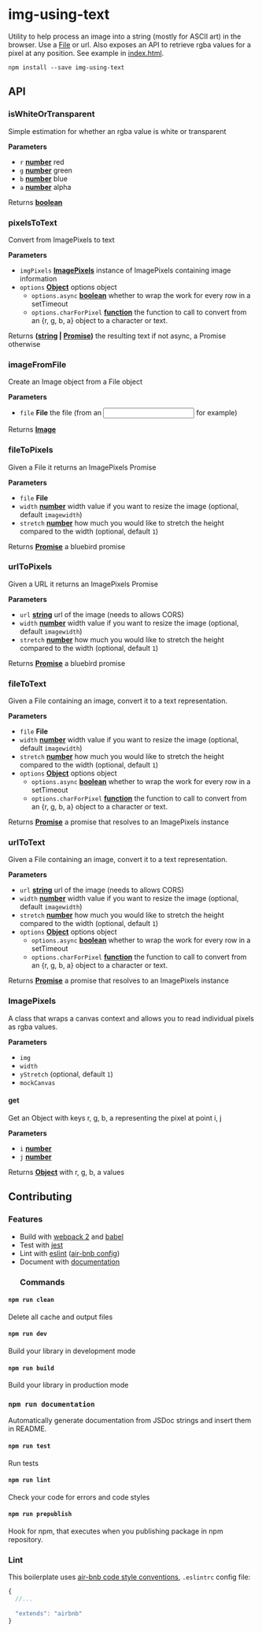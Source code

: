 # img-using-text

Utility to help process an image into a string (mostly for ASCII art) in the browser. Use a [File](https://developer.mozilla.org/en-US/docs/Web/API/File) or url. Also exposes an API to retrieve rgba values for a pixel at any position. See example in [index.html](./index.html).

    npm install --save img-using-text

## API

<!-- Generated by documentation.js. Update this documentation by updating the source code. -->

### isWhiteOrTransparent

Simple estimation for whether an rgba value is white or transparent

**Parameters**

-   `r` **[number](https://developer.mozilla.org/en-US/docs/Web/JavaScript/Reference/Global_Objects/Number)** red
-   `g` **[number](https://developer.mozilla.org/en-US/docs/Web/JavaScript/Reference/Global_Objects/Number)** green
-   `b` **[number](https://developer.mozilla.org/en-US/docs/Web/JavaScript/Reference/Global_Objects/Number)** blue
-   `a` **[number](https://developer.mozilla.org/en-US/docs/Web/JavaScript/Reference/Global_Objects/Number)** alpha

Returns **[boolean](https://developer.mozilla.org/en-US/docs/Web/JavaScript/Reference/Global_Objects/Boolean)** 

### pixelsToText

Convert from ImagePixels to text

**Parameters**

-   `imgPixels` **[ImagePixels](#imagepixels)** instance of ImagePixels containing image information
-   `options` **[Object](https://developer.mozilla.org/en-US/docs/Web/JavaScript/Reference/Global_Objects/Object)** options object
    -   `options.async` **[boolean](https://developer.mozilla.org/en-US/docs/Web/JavaScript/Reference/Global_Objects/Boolean)** whether to wrap the work for every row in a setTimeout
    -   `options.charForPixel` **[function](https://developer.mozilla.org/en-US/docs/Web/JavaScript/Reference/Statements/function)** the function to call to convert from an {r, g, b, a} object to a character or text.

Returns **([string](https://developer.mozilla.org/en-US/docs/Web/JavaScript/Reference/Global_Objects/String) \| [Promise](https://developer.mozilla.org/en-US/docs/Web/JavaScript/Reference/Global_Objects/Promise))** the resulting text if not async, a Promise otherwise

### imageFromFile

Create an Image object from a File object

**Parameters**

-   `file` **File** the file (from an <input/> for example)

Returns **[Image](https://developer.mozilla.org/en-US/docs/Web/API/HTMLImageElement/Image)** 

### fileToPixels

Given a File it returns an ImagePixels Promise

**Parameters**

-   `file` **File** 
-   `width` **[number](https://developer.mozilla.org/en-US/docs/Web/JavaScript/Reference/Global_Objects/Number)** width value if you want to resize the image (optional, default `imagewidth`)
-   `stretch` **[number](https://developer.mozilla.org/en-US/docs/Web/JavaScript/Reference/Global_Objects/Number)** how much you would like to stretch the height compared to the width (optional, default `1`)

Returns **[Promise](https://developer.mozilla.org/en-US/docs/Web/JavaScript/Reference/Global_Objects/Promise)** a bluebird promise

### urlToPixels

Given a URL it returns an ImagePixels Promise

**Parameters**

-   `url` **[string](https://developer.mozilla.org/en-US/docs/Web/JavaScript/Reference/Global_Objects/String)** url of the image (needs to allows CORS)
-   `width` **[number](https://developer.mozilla.org/en-US/docs/Web/JavaScript/Reference/Global_Objects/Number)** width value if you want to resize the image (optional, default `imagewidth`)
-   `stretch` **[number](https://developer.mozilla.org/en-US/docs/Web/JavaScript/Reference/Global_Objects/Number)** how much you would like to stretch the height compared to the width (optional, default `1`)

Returns **[Promise](https://developer.mozilla.org/en-US/docs/Web/JavaScript/Reference/Global_Objects/Promise)** a bluebird promise

### fileToText

Given a File containing an image, convert it to a text representation.

**Parameters**

-   `file` **File** 
-   `width` **[number](https://developer.mozilla.org/en-US/docs/Web/JavaScript/Reference/Global_Objects/Number)** width value if you want to resize the image (optional, default `imagewidth`)
-   `stretch` **[number](https://developer.mozilla.org/en-US/docs/Web/JavaScript/Reference/Global_Objects/Number)** how much you would like to stretch the height compared to the width (optional, default `1`)
-   `options` **[Object](https://developer.mozilla.org/en-US/docs/Web/JavaScript/Reference/Global_Objects/Object)** options object
    -   `options.async` **[boolean](https://developer.mozilla.org/en-US/docs/Web/JavaScript/Reference/Global_Objects/Boolean)** whether to wrap the work for every row in a setTimeout
    -   `options.charForPixel` **[function](https://developer.mozilla.org/en-US/docs/Web/JavaScript/Reference/Statements/function)** the function to call to convert from an {r, g, b, a} object to a character or text.

Returns **[Promise](https://developer.mozilla.org/en-US/docs/Web/JavaScript/Reference/Global_Objects/Promise)** a promise that resolves to an ImagePixels instance

### urlToText

Given a File containing an image, convert it to a text representation.

**Parameters**

-   `url` **[string](https://developer.mozilla.org/en-US/docs/Web/JavaScript/Reference/Global_Objects/String)** url of the image (needs to allows CORS)
-   `width` **[number](https://developer.mozilla.org/en-US/docs/Web/JavaScript/Reference/Global_Objects/Number)** width value if you want to resize the image (optional, default `imagewidth`)
-   `stretch` **[number](https://developer.mozilla.org/en-US/docs/Web/JavaScript/Reference/Global_Objects/Number)** how much you would like to stretch the height compared to the width (optional, default `1`)
-   `options` **[Object](https://developer.mozilla.org/en-US/docs/Web/JavaScript/Reference/Global_Objects/Object)** options object
    -   `options.async` **[boolean](https://developer.mozilla.org/en-US/docs/Web/JavaScript/Reference/Global_Objects/Boolean)** whether to wrap the work for every row in a setTimeout
    -   `options.charForPixel` **[function](https://developer.mozilla.org/en-US/docs/Web/JavaScript/Reference/Statements/function)** the function to call to convert from an {r, g, b, a} object to a character or text.

Returns **[Promise](https://developer.mozilla.org/en-US/docs/Web/JavaScript/Reference/Global_Objects/Promise)** a promise that resolves to an ImagePixels instance

### ImagePixels

A class that wraps a canvas context and allows you to read individual pixels as rgba values.

**Parameters**

-   `img`  
-   `width`  
-   `yStretch`   (optional, default `1`)
-   `mockCanvas`  

#### get

Get an Object with keys r, g, b, a representing the pixel at point i, j

**Parameters**

-   `i` **[number](https://developer.mozilla.org/en-US/docs/Web/JavaScript/Reference/Global_Objects/Number)** 
-   `j` **[number](https://developer.mozilla.org/en-US/docs/Web/JavaScript/Reference/Global_Objects/Number)** 

Returns **[Object](https://developer.mozilla.org/en-US/docs/Web/JavaScript/Reference/Global_Objects/Object)** with r, g, b, a values

## Contributing

### Features

-   Build with [webpack 2](https://webpack.js.org/) and [babel](https://babeljs.io/)
-   Test with [jest](https://facebook.github.io/jest/)
-   Lint with [eslint](http://eslint.org/) ([air-bnb config](https://github.com/airbnb/javascript))
-   Document with [documentation](https://github.com/documentationjs/documentation/blob/master/docs/GETTING_STARTED.md)
    ### Commands

#### `npm run clean`

Delete all cache and output files

#### `npm run dev`

Build your library in development mode

#### `npm run build`

Build your library in production mode

### `npm run documentation`

Automatically generate documentation from JSDoc strings and insert them in README.

#### `npm run test`

Run tests

#### `npm run lint`

Check your code for errors and code styles

#### `npm run prepublish`

Hook for npm, that executes when you publishing package in npm repository.

### Lint

This boilerplate uses
[air-bnb code style conventions](https://github.com/airbnb/javascript#table-of-contents),
`.eslintrc` config file:

```js
{
  //...
  
  "extends": "airbnb"
}
```
